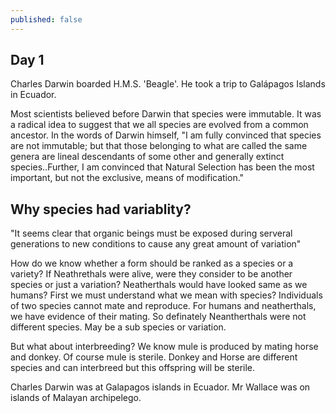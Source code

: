 ```yaml
---
published: false
---
```

## Day 1

Charles Darwin boarded H.M.S. 'Beagle'. He took a trip to Galápagos Islands in Ecuador.

Most scientists believed before Darwin that species were immutable. It was a radical idea to suggest that we all species are evolved from a common ancestor. In the words of Darwin himself, 
"I am fully convinced that species are not immutable; but that those belonging to what are called the same genera are lineal descendants of some other and generally extinct species..Further, I am convinced that Natural Selection has been the most important, but not the exclusive, means of modification." 

## Why species had variablity? 

"It seems clear that organic beings must be exposed during serveral generations to new conditions to cause any great amount of variation"

How do we know whether a form should be ranked as a species or a variety? If Neathrethals were alive, were they consider to be another species or just a variation? Neatherthals would have looked same as we humans? First we must understand what we mean with species? Individuals of two species cannot mate and reproduce. For humans and neatherthals, we have evidence of their mating. So definately Neantherthals were not different species. May be a sub species or variation. 

But what about interbreeding? We know mule is produced by mating horse and donkey. Of course mule is sterile. Donkey and Horse are different species and can interbreed but this offspring will be sterile.

Charles Darwin was at Galapagos islands in Ecuador. Mr Wallace was on islands of Malayan archipelego. 
